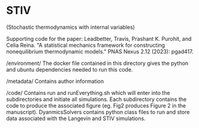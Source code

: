# STIV
(Stochastic thermodynamics with internal variables)

Supporting code for the paper: Leadbetter, Travis, Prashant K. Purohit, and Celia Reina. "A statistical mechanics framework for constructing nonequilibrium thermodynamic models." PNAS Nexus 2.12 (2023): pgad417.

/environment/ 
The docker file contained in this directory gives the python and ubuntu dependencies needed to run this code. 

/metadata/ 
Contains author information

/code/ 
Contains run and runEverything.sh which will enter into the subdirectories and initiate all simulations. Each subdirectory contains the code to produce the associated figure 
(eg. Fig2 produces Figure 2 in the manuscript). DyanmicsSolvers contains python class files to run and store data associated with the Langevin and STIV simulations. 
